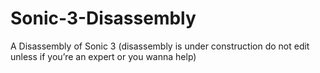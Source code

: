 # Sonic-3-Disassembly
A Disassembly of Sonic 3 (disassembly is under construction do not edit unless if you’re an expert or you wanna help)

